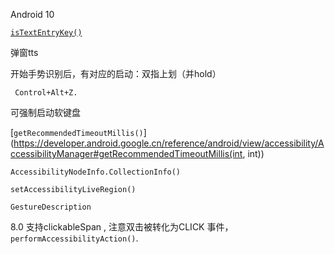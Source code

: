Android 10 

[`isTextEntryKey()`](https://developer.android.google.cn/reference/android/view/accessibility/AccessibilityNodeInfo#isTextEntryKey()) 

弹窗tts  

开始手势识别后，有对应的启动：双指上划（并hold）

` Control+Alt+Z.` 

可强制启动软键盘  

[`getRecommendedTimeoutMillis()`](https://developer.android.google.cn/reference/android/view/accessibility/AccessibilityManager#getRecommendedTimeoutMillis(int, int))  





`AccessibilityNodeInfo.CollectionInfo()`  

`setAccessibilityLiveRegion()`  

`GestureDescription`



8.0 支持clickableSpan  , 注意双击被转化为CLICK 事件，`performAccessibilityAction()`.  





